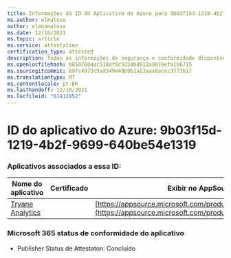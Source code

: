 ```yaml
---
title: Informações da ID do Aplicativo do Azure para 9b03f15d-1219-4b2f-9699-640be54e1319
ms.author: elmalova
author: elenamalova
ms.date: 12/10/2021
ms.topic: article
ms.service: attestation
certification_type: attested
description: Todas as informações de segurança e conformidade disponíveis para 9b03f15d-1219-4b2f-9699-640be54e1319.
ms.openlocfilehash: 60507604ac518af5c3224b4911a9970efa1b6715
ms.sourcegitcommit: 69fc4973c9ad349e40b9b1a13aae8acec3773b17
ms.translationtype: MT
ms.contentlocale: pt-BR
ms.lasthandoff: 12/10/2021
ms.locfileid: "61412852"
---
```

# <a name="azure-app-id-9b03f15d-1219-4b2f-9699-640be54e1319"></a>ID do aplicativo do Azure: 9b03f15d-1219-4b2f-9699-640be54e1319


### <a name="apps-associated-with-this-id"></a>Aplicativos associados a essa ID:
| **Nome do aplicativo** | **Certificado** | **Exibir no AppSource** |
|--------------|---------------|-----------------------|
| [Tryane Analytics](https://docs.microsoft.com/microsoft-365-app-certification/forward/WA200001827) |  | [https://appsource.microsoft.com/product/office/WA200001827](https://appsource.microsoft.com/product/office/WA200001827) |

### <a name="microsoft-365-app-compliance-status"></a>Microsoft 365 status de conformidade do aplicativo
- Publisher Status de Attestaton: Concluído
